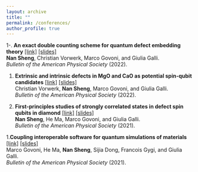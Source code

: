```yaml
---
layout: archive
title: ""
permalink: /conferences/
author_profile: true
---
```


<!-- {% if author.googlescholar %}
  You can also find my articles on <u><a href="{{author.googlescholar}}">my Google Scholar profile</a>.</u>
{% endif %}

{% include base_path %}

{% for post in site.publications reversed %}
  {% include archive-single.html %}
{% endfor %} -->

1-. **An exact double counting scheme for quantum defect embedding theory** [\[link\]](https://meetings.aps.org/Meeting/MAR22/Session/K46.4) [\[slides\]](/files/talks/bid-lands-forecasting.pdf) <br> 
**Nan Sheng**, Christian Vorwerk, Marco Govoni, and Giulia Galli.<br>
*Bulletin of the American Physical Society* (2022).


1. **Extrinsic and intrinsic defects in MgO and CaO as potential spin-qubit candidates** [\[link\]](https://meetings.aps.org/Meeting/MAR22/Session/T72.2) [\[slides\]](/files/talks/bid-lands-forecasting.pdf)<br>
Christian Vorwerk, **Nan Sheng**, Marco Govoni, and Giulia Galli.<br>
*Bulletin of the American Physical Society* (2022).

1. **First-principles studies of strongly correlated states in defect spin qubits in diamond** [\[link\]](https://meetings.aps.org/Meeting/MAR21/Session/V51.12) [\[slides\]](/files/talks/bid-lands-forecasting.pdf)<br>
**Nan Sheng**, He Ma, Marco Govoni, and Giulia Galli.<br>
*Bulletin of the American Physical Society* (2021).

1.**Coupling interoperable software for quantum simulations of materials** [\[link\]](https://meetings.aps.org/Meeting/MAR21/Session/S19.11) [\[slides\]](/files/talks/bid-lands-forecasting.pdf)<br>
Marco Govoni, He Ma, **Nan Sheng**, Sijia Dong, Francois Gygi, and Giulia Galli.<br>
*Bulletin of the American Physical Society* (2021).

